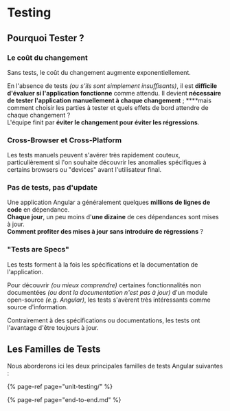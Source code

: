 # Testing

## Pourquoi Tester ?

### Le coût du changement

Sans tests, le coût du changement augmente exponentiellement.

En l'absence de tests _\(ou s'ils sont simplement insuffisants\)_, il est **difficile d'évaluer si l'application fonctionne** comme attendu. Il devient **nécessaire de tester l'application manuellement à chaque changement** ; ****mais comment choisir les parties à tester et quels effets de bord attendre de chaque changement ?  
L'équipe finit par **éviter le changement pour éviter les régressions**.

### Cross-Browser et Cross-Platform

Les tests manuels peuvent s'avérer très rapidement couteux, particulièrement si l'on souhaite découvrir les anomalies spécifiques à certains browsers ou "devices" avant l'utilisateur final.

### Pas de tests, pas d'update

Une application Angular a généralement quelques **millions de lignes de code** en dépendance.  
**Chaque jour**, un peu moins d'**une dizaine** de ces dépendances sont mises à jour.  
**Comment profiter des mises à jour sans introduire de régressions** ?

### "Tests are Specs"

Les tests forment à la fois les spécifications et la documentation de l'application.

Pour découvrir _\(ou mieux comprendre\)_ certaines fonctionnalités non documentées _\(ou dont la documentation n'est pas à jour\)_ d'un module open-source _\(e.g. Angular\)_, les tests s'avèrent très intéressants comme source d'information.

Contrairement à des spécifications ou documentations, les tests ont l'avantage d'être toujours à jour.

## Les Familles de Tests

Nous aborderons ici les deux principales familles de tests Angular suivantes :

{% page-ref page="unit-testing/" %}

{% page-ref page="end-to-end.md" %}



